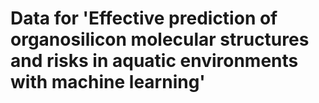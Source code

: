 # Data for 'Effective prediction of organosilicon molecular structures and risks in aquatic environments with machine learning'
